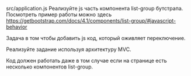 src/application.js
Реализуйте js часть компонента list-group бутстрапа. Посмотреть пример работы можно здесь https://getbootstrap.com/docs/4.1/components/list-group/#javascript-behavior

Задача в том чтобы добавить js код, который оживляет переключение.

Реализуйте задание используя архитектуру MVC.

Код должен работать даже в том случае если на странице есть несколько компонентов list-group.